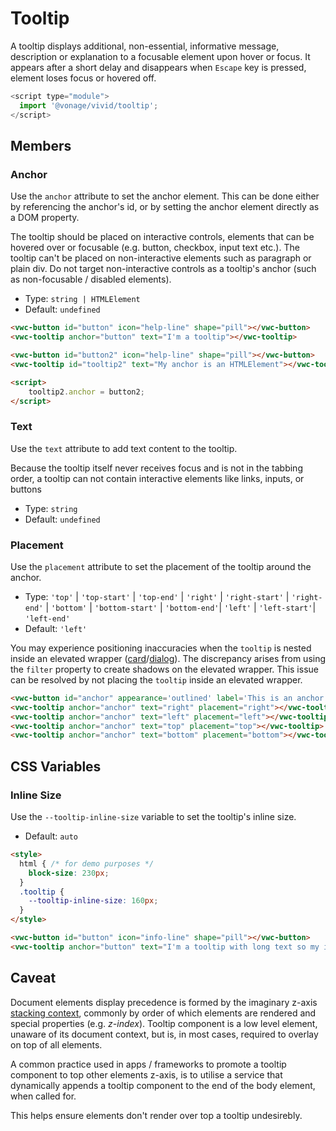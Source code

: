 # Tooltip

A tooltip displays additional, non-essential, informative message, description or explanation to a focusable element upon hover or focus. It appears after a short delay and disappears when `Escape` key is pressed, element loses focus or hovered off. 

```js
<script type="module">
  import '@vonage/vivid/tooltip';
</script>
```

## Members

### Anchor

Use the `anchor` attribute to set the anchor element. This can be done either by referencing the anchor's id, or by setting the anchor element directly as a DOM property.

The tooltip should be placed on interactive controls, elements that can be hovered over or focusable (e.g. button, checkbox, input text etc.).
The tooltip can't be placed on non-interactive elements such as paragraph or plain div.
Do not target non-interactive controls as a tooltip's anchor (such as non-focusable / disabled elements).

- Type: `string | HTMLElement`
- Default: `undefined`

```html preview center
<vwc-button id="button" icon="help-line" shape="pill"></vwc-button>
<vwc-tooltip anchor="button" text="I'm a tooltip"></vwc-tooltip>

<vwc-button id="button2" icon="help-line" shape="pill"></vwc-button>
<vwc-tooltip id="tooltip2" text="My anchor is an HTMLElement"></vwc-tooltip>

<script>
	tooltip2.anchor = button2;
</script>
```

### Text

Use the `text` attribute to add text content to the tooltip.

Because the tooltip itself never receives focus and is not in the tabbing order, a tooltip can not contain interactive elements like links, inputs, or buttons

- Type: `string`
- Default: `undefined`

### Placement

Use the `placement` attribute to set the placement of the tooltip around the anchor.

- Type: `'top'` | `'top-start'` | `'top-end'` | `'right'` | `'right-start'` | `'right-end'` | `'bottom'` | `'bottom-start'` | `'bottom-end'`| `'left'` | `'left-start'`| `'left-end'`
- Default: `'left'`

You may experience positioning inaccuracies when the `tooltip` is nested inside an elevated wrapper ([card](../../components/card)/[dialog](../../components/dialog)). The discrepancy arises from using the `filter` property to create shadows on the elevated wrapper. This issue can be resolved by not placing the `tooltip` inside an elevated wrapper.

```html preview center
<vwc-button id="anchor" appearance='outlined' label='This is an anchor'></vwc-button>
<vwc-tooltip anchor="anchor" text="right" placement="right"></vwc-tooltip>
<vwc-tooltip anchor="anchor" text="left" placement="left"></vwc-tooltip>
<vwc-tooltip anchor="anchor" text="top" placement="top"></vwc-tooltip>
<vwc-tooltip anchor="anchor" text="bottom" placement="bottom"></vwc-tooltip>
```

## CSS Variables

### Inline Size

Use the `--tooltip-inline-size` variable to set the tooltip's inline size.

- Default: `auto`

```html preview center
<style>
  html { /* for demo purposes */
    block-size: 230px;
  }
  .tooltip {
    --tooltip-inline-size: 160px;
  }
</style>

<vwc-button id="button" icon="info-line" shape="pill"></vwc-button>
<vwc-tooltip anchor="button" text="I'm a tooltip with long text so my inline size is 160px" class="tooltip"></vwc-tooltip>
```

## Caveat

Document elements display precedence is formed by the imaginary z-axis [stacking context](https://developer.mozilla.org/en-US/docs/Web/CSS/CSS_Positioning/Understanding_z_index/The_stacking_context), commonly by order of which elements are rendered and special properties (e.g. _z-index_).
Tooltip component is a low level element, unaware of its document context, but is, in most cases, required to overlay on top of all elements.

A common practice used in apps / frameworks to promote a tooltip component to top other elements z-axis, is to utilise a service that dynamically appends a tooltip component to the end of the body element, when called for.

This helps ensure elements don't render over top a tooltip undesirebly.

